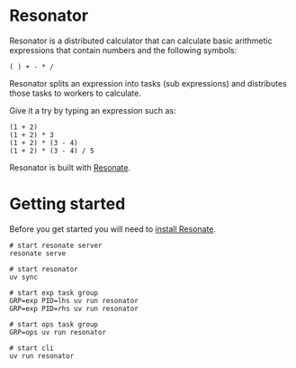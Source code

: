 # Resonator

Resonator is a distributed calculator that can calculate basic
arithmetic expressions that contain numbers and the following
symbols:
```
( ) + - * /
```

Resonator splits an expression into tasks (sub expressions) and
distributes those tasks to workers to calculate.

Give it a try by typing an expression such as:
```
(1 + 2)
(1 + 2) * 3
(1 + 2) * (3 - 4)
(1 + 2) * (3 - 4) / 5
```

Resonator is built with [Resonate](https://github.com/resonatehq/resonate).

# Getting started

Before you get started you will need to [install Resonate](https://github.com/resonatehq/resonate/tree/main?tab=readme-ov-file#install).

```
# start resonate server
resonate serve

# start resonator
uv sync

# start exp task group
GRP=exp PID=lhs uv run resonator
GRP=exp PID=rhs uv run resonator

# start ops task group
GRP=ops uv run resonator

# start cli
uv run resonator
```
